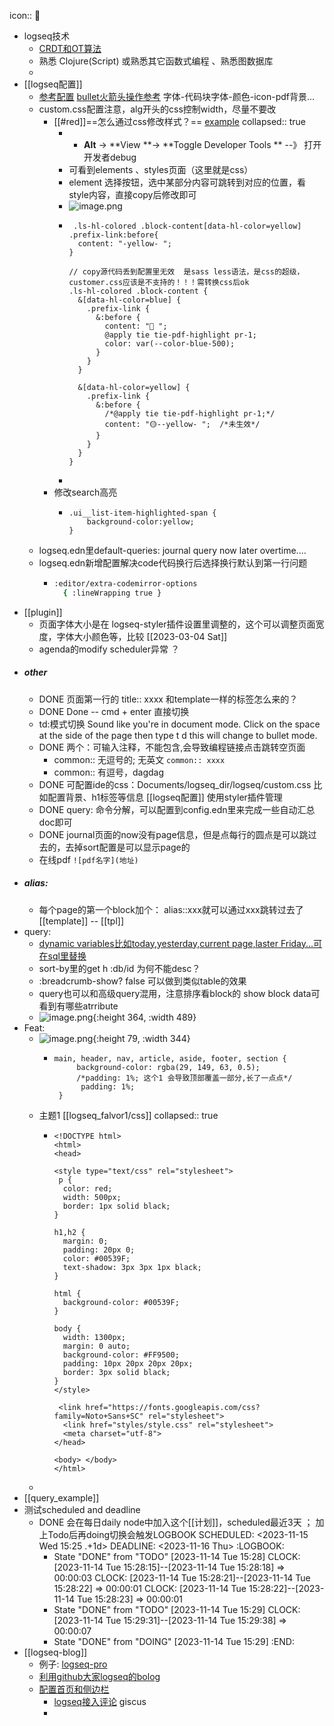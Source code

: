 icon:: 🐾

- logseq技术
	- [CRDT和OT算法](https://www.cnblogs.com/WindrunnerMax/p/17114099.html)
	- 熟悉 Clojure(Script) 或熟悉其它函数式编程 、熟悉图数据库
	-
- [[logseq配置]]
	- <a class="alg-2stars bd-blue" href=https://zhuanlan.zhihu.com/p/548640615>参考配置</a> [bullet火箭头操作参考](https://discuss.logseq.com/t/css-highlights-current-path-bullets-color/371/3) 字体-代码块字体-颜色-icon-pdf背景...
	- custom.css配置注意，alg开头的css控制width，尽量不要改
		- [[#red]]==怎么通过css修改样式？== [example](https://zhuanlan.zhihu.com/p/548640615)
		  collapsed:: true
			- - **Alt** → **View **→ **Toggle Developer Tools **  --》 打开开发者debug
			- 可看到elements 、styles页面（这里就是css）
			- element 选择按钮，选中某部分内容可跳转到对应的位置，看style内容，直接copy后修改即可
			- ![image.png](../assets/image_1687016619057_0.png)
			- ```
			   .ls-hl-colored .block-content[data-hl-color=yellow] .prefix-link:before{
			  	content: "-yellow- ";
			  }
			  
			  // copy源代码丢到配置里无效  是sass less语法，是css的超级，customer.css应该是不支持的！！！需转换css后ok
			  .ls-hl-colored .block-content {
			    &[data-hl-color=blue] {
			      .prefix-link {
			        &:before {
			          content: "🔵 ";
			          @apply tie tie-pdf-highlight pr-1;
			          color: var(--color-blue-500);
			        }
			      }
			    }
			  
			    &[data-hl-color=yellow] {
			      .prefix-link {
			        &:before {
			          /*@apply tie tie-pdf-highlight pr-1;*/
			          content: "🟡--yellow- ";  /*未生效*/
			        }
			      }
			    }
			  }
			  ```
			-
		- 修改search高亮
			- ```
			  .ui__list-item-highlighted-span {
			      background-color:yellow;
			  }
			  ```
	- logseq.edn里default-queries:  journal query now  later  overtime....
	- logseq.edn新增配置解决code代码换行后选择换行默认到第一行问题
		- ```bash
		  :editor/extra-codemirror-options 
		    { :lineWrapping true }
		  ```
- [[plugin]]
	- 页面字体大小是在 logseq-styler插件设置里调整的，这个可以调整页面宽度，字体大小颜色等，比较 <span class=" bg-green white  subw hblack hover"> [[2023-03-04 Sat]] </span>
	- agenda的modify scheduler异常 ？
- ##### other
	- DONE  页面第一行的 title:: xxxx 和template一样的标签怎么来的？
	- DONE Done  -- cmd + enter 直接切换
	- td:模式切换 Sound like you're in document mode. Click on the space at the side of the page then type t d this will change to bullet mode.
	- DONE 两个：可输入注释，不能包含,会导致编程链接点击跳转空页面
		- common:: 无逗号的; 无英文 `common:: xxxx`
		- common::  有逗号，dagdag
	- DONE 可配置ide的css：Documents/logseq_dir/logseq/custom.css  比如配置背景、h1标签等信息 [[logseq配置]]   使用styler插件管理
	- DONE query: 命令分解，可以配置到config.edn里来完成一些自动汇总  doc即可
	- DONE journal页面的now没有page信息，但是点每行的圆点是可以跳过去的，去掉sort配置是可以显示page的
	- 在线pdf `![pdf名字](地址)`
- ##### alias:
	- 每个page的第一个block加个： alias::xxx就可以通过xxx跳转过去了 [[template]] -- [[tpl]]
- query:
	- [dynamic variables比如today,yesterday,current page,laster Friday...可在sql里替换](https://logseq.github.io/#/page/Dynamic%20Variables)
	- sort-by里的get h :db/id 为何不能desc？
	- :breadcrumb-show? false 可以做到类似table的效果
	- query也可以和高级query混用，注意排序看block的 show block data可看到有哪些atrribute
	- ![image.png](../assets/image_1647876833125_0.png){:height 364, :width 489}
- Feat:
	- ![image.png](../assets/image_1676963550028_0.png){:height 79, :width 344}
		- ```
		  main, header, nav, article, aside, footer, section {
		       background-color: rgba(29, 149, 63, 0.5);
		       /*padding: 1%; 这个1 会导致顶部覆盖一部分,长了一点点*/
		        padding: 1%;                                                                                                                                                                           
		   }
		  ```
	- 主题1 [[logseq_falvor1/css]]
	  collapsed:: true
		- ```
		  <!DOCTYPE html>
		  <html>
		  <head>
		  
		  <style type="text/css" rel="stylesheet">
		   p {
		    color: red;
		    width: 500px;
		    border: 1px solid black;
		  }
		  
		  h1,h2 {
		    margin: 0;
		    padding: 20px 0;
		    color: #00539F;
		    text-shadow: 3px 3px 1px black;
		  }
		  
		  html {
		    background-color: #00539F;
		  }
		  
		  body {
		    width: 1300px;
		    margin: 0 auto;
		    background-color: #FF9500;
		    padding: 10px 20px 20px 20px;
		    border: 3px solid black;
		  }
		  </style>
		  
		   <link href="https://fonts.googleapis.com/css?family=Noto+Sans+SC" rel="stylesheet">
		    <link href="styles/style.css" rel="stylesheet">
		    <meta charset="utf-8">
		  </head>
		  
		  <body> </body>
		  </html>
		  ```
	-
- [[query_example]]
- 测试scheduled and deadline
	- DONE 会在每日daily node中加入这个[[计划]]，scheduled最近3天  ； 加上Todo后再doing切换会触发LOGBOOK 
	  SCHEDULED: <2023-11-15 Wed 15:25 .+1d>
	  DEADLINE: <2023-11-16 Thu>
	  :LOGBOOK:
	  * State "DONE" from "TODO" [2023-11-14 Tue 15:28]
	  CLOCK: [2023-11-14 Tue 15:28:15]--[2023-11-14 Tue 15:28:18] =>  00:00:03
	  CLOCK: [2023-11-14 Tue 15:28:21]--[2023-11-14 Tue 15:28:22] =>  00:00:01
	  CLOCK: [2023-11-14 Tue 15:28:22]--[2023-11-14 Tue 15:28:23] =>  00:00:01
	  * State "DONE" from "TODO" [2023-11-14 Tue 15:29]
	  CLOCK: [2023-11-14 Tue 15:29:31]--[2023-11-14 Tue 15:29:38] =>  00:00:07
	  * State "DONE" from "DOING" [2023-11-14 Tue 15:29]
	  :END:
- [[logseq-blog]]
	- 例子:  [logseq-pro](https://logseq.pro/#/page/logseq%20pro%E2%80%99s%20best%20practice)
	- [利用github大家logseq的bolog](https://garden.1900.live/?ref=1900.live#/page/%E5%88%A9%E7%94%A8github%20workflows%E5%8F%91%E5%B8%83logseq%E5%88%9B%E5%BB%BA%E6%95%B0%E5%AD%97%E8%8A%B1%E5%9B%AD)
	- [配置首页和侧边栏](https://logseq.abosen.top/#/page/logseq%20%E5%8F%91%E5%B8%83%E4%B8%BA%E5%85%AC%E5%BC%80%E9%A1%B5%E9%9D%A2%E6%97%B6%EF%BC%8C%E9%85%8D%E7%BD%AE%E9%A6%96%E9%A1%B5%E5%92%8C%E4%BE%A7%E8%BE%B9%E6%A0%8F)
		- [logseq接入评论](https://github.com/qbosen/qbosen.github.io/discussions/5) giscus
		-
